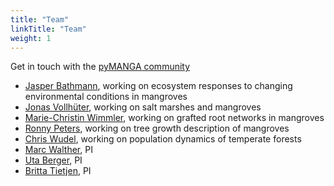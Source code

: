 ```yaml
---
title: "Team"
linkTitle: "Team"
weight: 1
---
```


Get in touch with the [pyMANGA community](pymanga@tu-dresden.de)


- [Jasper Bathmann](https://github.com/jbathmann), working on ecosystem responses to changing environmental conditions in mangroves
- [Jonas Vollhüter](https://github.com/jvollhueter), working on salt marshes and mangroves
- [Marie-Christin Wimmler](https://github.com/mcwimm/), working on grafted root networks in mangroves
- [Ronny Peters](https://tu-dresden.de/bu/umwelt/forst/ww/bsa/die-professur/staff/ronny-peters), working on tree growth description of mangroves
- [Chris Wudel](https://tu-dresden.de/bu/umwelt/forst/ww/bsa/die-professur/staff/chris-wudel), working on population dynamics of temperate forests
- [Marc Walther](https://tu-dresden.de/bu/umwelt/forst/ww/bsa/die-professur/staff/marc-walther), PI
- [Uta Berger](https://tu-dresden.de/bu/umwelt/forst/ww/bsa/die-professur/staff/uta-berger), PI
- [Britta Tietjen](https://www.bcp.fu-berlin.de/biologie/arbeitsgruppen/botanik/ag_tietjen/People/professoren/tietjen/index.html), PI
